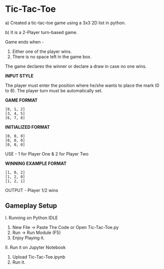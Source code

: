 # Tic-Tac-Toe
a) Created a tic-tac-toe game using a 3x3 2D list in python.

b) It is a 2-Player turn-based game.

Game ends when - 

   1. Either one of the player wins.
   2. There is no space left in the game box.

The game declares the winner or declare a draw in case no one wins.

**INPUT STYLE**

The player must enter the position where he/she wants to place the mark (0 to 8).
The player turn must be automatically set.

**GAME FORMAT**

    [0, 1, 2]
    [3, 4, 5]
    [6, 7, 8]

**INITIALIZED FORMAT**

    [0, 0, 0]
    [0, 0, 0]
    [0, 0, 0]

USE - 1 for Player One & 2 for Player Two

**WINNING EXAMPLE FORMAT**

    [1, 0, 2]
    [1, 2, 0]
    [1, 2, 1]

OUTPUT - Player 1/2 wins


## Gameplay Setup

I. Running on Python IDLE

   1. New File -> Paste The Code or Open Tic-Tac-Toe.py
   2. Run -> Run Module (F5)
   3. Enjoy Playing it.
 
II. Run it on Jupyter Notebook

   1. Upload Tic-Tac-Toe.ipynb
   2. Run it.
